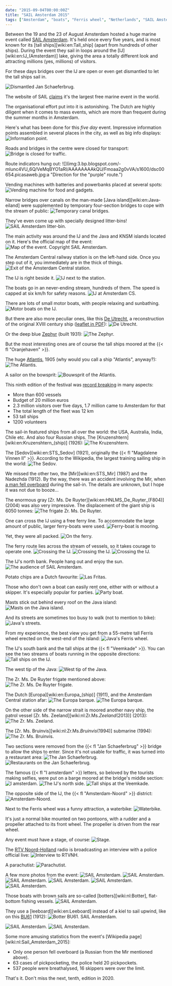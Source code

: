 ```yaml
---
date: "2015-09-04T00:00:00Z"
title: "SAIL Amsterdam 2015"
tags: ["Amsterdam", "boats", "Ferris wheel", "Netherlands", "SAIL Amsterdam", "ships", "water"]
---
```


Between the 19 and the 23 of August Amsterdam hosted a huge marine event called [SAIL Amsterdam](https://www.sail.nl/). It's held once every five years, and is most known for its [tall ships][wiki:en:Tall_ship] (apart from hundreds of other ships). During the event they sail in loops around the [IJ][wiki:en:IJ_(Amsterdam)] lake, giving the area a totally different look and attracting millions (yes, millions) of visitors.

For these days bridges over the IJ are open or even get dismantled to let the tall ships sail in.

<!--more-->

![](img:3.bp.blogspot.com/-3hQN4sFs-_M/VeMrqsmgrYI/AAAAAAAAkWo/bw5QgS6k-h8/s1600/dsc00701.picasaweb.jpg:a "Dismantled Jan Schaeferbrug.")

The website of SAIL [claims](https://www.sail.nl/en-2015/about-us/sail-organisation) it's the largest free marine event in the world.

The organisational effort put into it is astonishing. The Dutch are highly diligent when it comes to mass events, which are more than frequent during the summer months in Amsterdam.

Here's what has been done for this *five day* event. Impressive information points assembled in several places in the city, as well as big info displays:
![](img:2.bp.blogspot.com/-zkxbA1FxaZc/VeMp3s0sEaI/AAAAAAAAkOQ/sAUOpP1nRqQ/s1600/dsc00621.picasaweb.jpg:a "Information point.")

Roads and bridges in the centre were closed for transport:
![](img:1.bp.blogspot.com/-ge5DWarIxMw/VeMqT-OL21I/AAAAAAAAkU8/tHkgt3HU8wA/s1600/dsc00736.picasaweb.jpg:a "Bridge is closed for traffic.")

Route indicators hung out:
![](img:3.bp.blogspot.com/-mIunc4VU_6Q/VeMqBYO1aRI/AAAAAAAAkQU/Fmoaa2g0vVA/s1600/dsc00654.picasaweb.jpg:a "Direction for the "purple" route.")

Vending machines with batteries and powerbanks placed at several spots:
![](img:1.bp.blogspot.com/-Q3EvWrStFeQ/VeMp-MGapzI/AAAAAAAAkWg/ruYZCKPR5FM/s1600/dsc00646.picasaweb.jpg:a "Vending machine for food and gadgets.")

Narrow bridges over canals on the man-made [Java island][wiki:en:Java-eiland] were supplemented by temporary four-section bridges to cope with the stream of public:
![](img:3.bp.blogspot.com/-jexjAS45vrA/VeMqTdnMlkI/AAAAAAAAkUs/BFDP-7_gkXg/s1600/dsc00735.picasaweb.jpg:a "Temporary canal bridges.")

They've even come up with specially designed litter-bins!
![](img:2.bp.blogspot.com/-JjBP35JuOs0/VeMp925lPBI/AAAAAAAAkWg/iRDbwSUl9Fo/s1600/dsc00645.picasaweb.jpg:a "SAIL Amsterdam litter-bin.")

The main activity was around the IJ and the Java and KNSM islands located on it. Here's the official map of the event:
![](img:4.bp.blogspot.com/-yRgtvgV3wdI/VeNB9sDC0pI/AAAAAAAAkXY/ubiRItDnsL4/s1600/Sail-Amsterdam-2015-plan.picasaweb.jpg:a "Map of the event. Copyright SAIL Amsterdam.")

The Amsterdam Central railway station is on the left-hand side. Once you step out of it, you immediately are in the thick of things.
![](img:2.bp.blogspot.com/-VJ5dJ-uL6EA/VeMp4iT7lSI/AAAAAAAAkWg/pjitzEMs4Ws/s1600/dsc00624.picasaweb.jpg:a "Exit of the Amsterdam Central station.")

The IJ is right beside it.
![](img:1.bp.blogspot.com/-fZPwe0zzUEU/VeMp422e_oI/AAAAAAAAkOc/KHFFeNWvefs/s1600/dsc00626.picasaweb.jpg:a "IJ next to the station.")

The boats go in an never-ending stream, hundreds of them. The speed is capped at six km/h for safety reasons.
![](img:2.bp.blogspot.com/-4YtUdyFq-74/VeMp8oRXMoI/AAAAAAAAkPY/pQpRnx_F8HE/s1600/dsc00641.picasaweb.jpg:a "IJ at Amsterdam CS.")

There are lots of small motor boats, with people relaxing and sunbathing.
![](img:3.bp.blogspot.com/-x-13s1QB-VY/VeMqFDNGYtI/AAAAAAAAkRM/leRDeq2izf8/s1600/dsc00676.picasaweb.jpg:a "Motor boats on the IJ.")

But there are also more peculiar ones, like this [De Utrecht](http://www.statenjacht.nl/), a reconstruction of the original XVIII century ship ([leaflet in PDF](http://www.muidercompagnie.nl/images/pdf/brochure-utrecht.pdf)):
![](img:2.bp.blogspot.com/-TXQIhRxKrzg/VeMp5QuzwzI/AAAAAAAAkOs/jRH2CLQox7Y/s1600/dsc00627.picasaweb.jpg:a "De Utrecht.")

Or the deep blue [Zephyr](http://www.marinetraffic.com/ais/nl/shipdetails.aspx?mmsi=245115000) (built 1931):
![](img:3.bp.blogspot.com/-XGhKCxjrfEw/VeMqFjmdbnI/AAAAAAAAkRU/nE7RLUcnZ8k/s1600/dsc00679.picasaweb.jpg:a "The Zephyr.")

But the most interesting ones are of course the tall ships moored at the {{< fl "Oranjehaven" >}}.

The huge [Atlantis](http://www.marinetraffic.com/nl/ais/details/ships/246253000), 1905 (why would you call a ship "Atlantis", anyway?):
![](img:4.bp.blogspot.com/-us__tcNt3HA/VeMqHW5zI5I/AAAAAAAAkRk/C1cw97o-UeA/s1600/dsc00688.picasaweb.jpg:a "The Atlantis.")

A sailor on the bowsprit:
![](img:1.bp.blogspot.com/-cOWjfEEbKd4/VeMqH6tK9xI/AAAAAAAAkRs/neL5-0g_3x8/s1600/dsc00689.picasaweb.jpg:a "Bouwsprit of the Atlantis.")

This ninth edition of the festival was [record breaking](http://www.rtvnh.nl/nieuws/169030/600-schepen-1200-vrijwilligers-en-een-begroting-van-20-miljoen-sail-in-cijfers) in many aspects:

* More than 600 vessels
* Budget of 20 million euros
* 2.3 million visitors over five days, 1.7 million came to Amsterdam for that
* The total length of the fleet was 12 km
* 53 tall ships
* 1200 volunteers

The sail-in featured ships from all over the world: the USA, Australia, India, Chile etc. And also four Russian ships. The [Kruzenshtern][wiki:en:Kruzenshtern_(ship)] (1926):
![](img:3.bp.blogspot.com/-YNRTRGDy2XU/VeMqGPzUAXI/AAAAAAAAkRc/uDrpDxyf3jY/s1600/dsc00686.picasaweb.jpg:a "The Kruzenshtern.")

The [Sedov][wiki:en:STS_Sedov] (1921), originally the {{< fl "Magdalene Vinnen II" >}}. According to the Wikipedia, the largest training sailing ship in the world:
![](img:3.bp.blogspot.com/-nGXiHq002Ds/VeMqSqPTAQI/AAAAAAAAkUU/C3bK89IqqDI/s1600/dsc00734.picasaweb.jpg:a "The Sedov.")

We missed the other two, the [Mir][wiki:en:STS_Mir] (1987) and the Nadezhda (1912). By the way, there was an accident involving the Mir, when [a man fell overboard](http://www.rtlnieuws.nl/nieuws/binnenland/rus-valt-overboord-tijdens-sail) during the sail-in. The details are unknown, but I hope it was not due to booze…

The enormous gray [Zr. Ms. De Ruyter][wiki:en:HNLMS_De_Ruyter_(F804)] (2004) was also very impressive. The displacement of the giant ship is 6050 tonnes:
![](img:1.bp.blogspot.com/-6OFI4JO3_yk/VeMqQO_L_eI/AAAAAAAAkUk/H9Hgcmey2Pw/s1600/dsc00728.picasaweb.jpg:a "The frigate Zr. Ms. De Ruyter.")

One can cross the IJ using a free ferry line. To accommodate the large amount of public, larger ferry-boats were used.
![](img:1.bp.blogspot.com/-_A25TTqvKz0/VeMp7CSU2AI/AAAAAAAAkO8/n3WGWbb6aFk/s1600/dsc00631.picasaweb.jpg:a "Ferry-boat is mooring.")

Yet, they were all packed.
![](img:2.bp.blogspot.com/-cFhosxczccc/VeMp7wJgDBI/AAAAAAAAkWg/k-e0jR2d_PU/s1600/dsc00638.picasaweb.jpg:a "On the ferry.")

The ferry route lies across the stream of vessels, so it takes courage to operate one.
![](img:3.bp.blogspot.com/-z8feAQAiLdU/VeMp6ylw0MI/AAAAAAAAkO4/wKCopekntIk/s1600/dsc00629.picasaweb.jpg:a "Crossing the IJ.")
![](img:1.bp.blogspot.com/-BjoGpBpuOVE/VeMp7aUbFEI/AAAAAAAAkPE/omMZvtig3iM/s1600/dsc00636.picasaweb.jpg:a "Crossing the IJ.")
![](img:2.bp.blogspot.com/-sVZCyNH9D8I/VeMp8F9BhfI/AAAAAAAAkPM/fUViSHL_gj0/s1600/dsc00640.picasaweb.jpg:a "Crossing the IJ.")

The IJ's north bank. People hang out and enjoy the sun.
![](img:3.bp.blogspot.com/-WxtIR4SLKkU/VeMp_OTjzcI/AAAAAAAAkP4/ksXHE68hAiY/s1600/dsc00648.picasaweb.jpg:a "The audience of SAIL Amsterdam.")

Potato chips are a Dutch favourite:
![](img:4.bp.blogspot.com/-4097GVNtoW8/VeMqAqc6hnI/AAAAAAAAkQM/IgmdlF9Yevg/s1600/dsc00653.picasaweb.jpg:a "Las Fritas.")

Those who don't own a boat can easily rent one, either with or without a skipper. It's especially popular for parties.
![](img:4.bp.blogspot.com/-44tXaB9PIOA/VeMqDOIO_iI/AAAAAAAAkQk/Mc-L9EG7uSk/s1600/dsc00670.picasaweb.jpg:a "Party boat.")

Masts stick out behind every roof on the Java island:
![](img:3.bp.blogspot.com/-T552uZKMlQk/VeMqG-1i81I/AAAAAAAAkRo/-Rd5A2GU71Q/s1600/dsc00687.picasaweb.jpg:a "Masts on the Java island.")

And its streets are sometimes too busy to walk (not to mention to bike):
![](img:4.bp.blogspot.com/-9VgRZLXBhBE/VeMqFziKHCI/AAAAAAAAkRg/8OnF67NGL0s/s1600/dsc00680.picasaweb.jpg:a "Java's streets.")

From my experience, the best view you get from a 55-metre tall Ferris wheel erected on the west-end of the island:
![](img:3.bp.blogspot.com/-CvsurSyuojk/VeMqI2Ol_nI/AAAAAAAAkSA/6y17YPl5vcY/s1600/dsc00691.picasaweb.jpg:a "Java's Ferris wheel.")

The IJ's south bank and the tall ships at the {{< fl "Veemkade" >}}. You can see the two streams of boats running in the opposite directions:
![](img:4.bp.blogspot.com/-dUiVJTpXbEk/VeMqJJdV0hI/AAAAAAAAkSI/pZOKSIfn4dM/s1600/dsc00695.picasaweb.jpg:a "Tall ships on the IJ.")

The west tip of the Java:
![](img:3.bp.blogspot.com/-Xr9mvGUM-M0/VeMqJdrsl0I/AAAAAAAAkSM/71XFMbmzUiA/s1600/dsc00696.picasaweb.jpg:a "West tip of the Java.")

The Zr. Ms. De Ruyter frigate mentioned above:
![](img:4.bp.blogspot.com/-8BeHRelD--s/VeMqKvyDTcI/AAAAAAAAkSg/oy6wayMeeNk/s1600/dsc00703.picasaweb.jpg:a "The Zr. Ms. De Ruyter frigate.")

The Dutch [Europa][wiki:en:Europa_(ship)] (1911), and the Amsterdam Central station afar:
![](img:2.bp.blogspot.com/-4p5g2-3ohcw/VeMqLPjmOVI/AAAAAAAAkWg/w22YncTEvt4/s1600/dsc00707.picasaweb.jpg:a "The Europa barque.")
![](img:2.bp.blogspot.com/-itk-JZkO-r0/VeMqLbUDPxI/AAAAAAAAkSs/YK1N3xm9cIQ/s1600/dsc00708.picasaweb.jpg:a "The Europa barque.")

On the other side of the narrow strait is moored another navy ship, the patrol vessel [Zr. Ms. Zeeland][wiki:nl:Zr.Ms._Zeeland_(2013)] (2013):
![](img:2.bp.blogspot.com/-x7RXeiKHfko/VeMqOStOu7I/AAAAAAAAkTc/bgD7LSaj8og/s1600/dsc00717.picasaweb.jpg:a "The Zr. Ms. Zeeland.")

The [Zr. Ms. Bruinvis][wiki:nl:Zr.Ms._Bruinvis_(1994)] submarine (1994):
![](img:2.bp.blogspot.com/-2PjHGEKGnX0/VeMqPEcDt4I/AAAAAAAAkTk/c_kuDrCdQnA/s1600/dsc00719.picasaweb.jpg:a "The Zr. Ms. Bruinvis.")

Two sections were removed from the {{< fl "Jan Schaeferbrug" >}} bridge to allow the ships to enter. Since it's not usable for traffic, it was turned into a restaurant area:
![](img:2.bp.blogspot.com/-_gVnSr9xsfE/VeMqL0-2-eI/AAAAAAAAkWg/rF52viYW2GQ/s1600/dsc00709.picasaweb.jpg:a "The Jan Schaeferbrug.")
![](img:2.bp.blogspot.com/-z_X9-CoYwks/VeMqR2aXULI/AAAAAAAAkUM/oQLxNV_x9BA/s1600/dsc00733.picasaweb.jpg:a "Restaurants on the Jan Schaeferbrug.")

The famous {{< fl "I amsterdam" >}} letters, so beloved by the tourists making selfies, were put on a barge moored at the bridge's middle section:
![](img:3.bp.blogspot.com/-uo24GEw2SU0/VeMqNnzVuJI/AAAAAAAAkTQ/84AL4IfewIk/s1600/dsc00715.picasaweb.jpg:a "I amsterdam.")
![](img:4.bp.blogspot.com/-ZI1p-FQgVww/VeMqMLwEXLI/AAAAAAAAkS4/ZDPDH1FHiSo/s1600/dsc00710.picasaweb.jpg:a "The IJ's north side.")
![](img:3.bp.blogspot.com/-DtAIcIS2LfQ/VeMqOGKIoGI/AAAAAAAAkTg/pzwfd8mLkEc/s1600/dsc00716.picasaweb.jpg:a "Tall ships at the Veemkade.")

The opposite side of the IJ, the {{< fl "Amsterdam-Noord" >}} district:
![](img:3.bp.blogspot.com/-j5XHNRSIi6U/VeMqM7ZL9_I/AAAAAAAAkTE/Z6Ma0phjuJA/s1600/dsc00712.picasaweb.jpg:a "Amsterdam-Noord.")

Next to the Ferris wheel was a funny attraction, a waterbike:
![](img:1.bp.blogspot.com/-ggkFuuP4rxE/VeMqPwdmd5I/AAAAAAAAkT8/89RXMn0eQaU/s1600/dsc00724.picasaweb.jpg:a "Waterbike.")

It's just a normal bike mounted on two pontoons, with a rudder and a propeller attached to its front wheel. The propeller is driven from the rear wheel.

Any event must have a stage, of course:
![](img:3.bp.blogspot.com/-3DBC4MyGMtg/VeMqQ9VTnwI/AAAAAAAAkUE/vWgXCv6_6k8/s1600/dsc00731.picasaweb.jpg:a "Stage.")

The [RTV Noord-Holland](http://www.rtvnh.nl/) radio is broadcasting an interview with a police official live:
![](img:4.bp.blogspot.com/-YiB9gE4kde0/VeMqRdW-MVI/AAAAAAAAkUg/2q1PGz-N8JM/s1600/dsc00732.picasaweb.jpg:a "Interview to RTVNH.")

A parachutist:
![](img:1.bp.blogspot.com/-qTt4CEVjMpQ/VeMp9dVeR4I/AAAAAAAAkPk/ht7ePUoyTnA/s1600/dsc00643.picasaweb.jpg:a "Parachutist.")

A few more photos from the event:
![](img:1.bp.blogspot.com/-oW5BL0akSk4/VeMp-yn-z9I/AAAAAAAAkWg/ndEFY8KigeU/s1600/dsc00647.picasaweb.jpg:a "SAIL Amsterdam.")
![](img:4.bp.blogspot.com/-fdittj210Gs/VeMp_vJeGrI/AAAAAAAAkWg/vzn_JhkvW4s/s1600/dsc00649.picasaweb.jpg:a "SAIL Amsterdam.")
![](img:2.bp.blogspot.com/-FD0Iee4FBMQ/VeMqALaIChI/AAAAAAAAkP8/9IIpeN8gWtA/s1600/dsc00650.picasaweb.jpg:a "SAIL Amsterdam.")
![](img:2.bp.blogspot.com/-sujNPnf8SCI/VeMqAd0MARI/AAAAAAAAkWg/4nKaX81f5pI/s1600/dsc00651.picasaweb.jpg:a "SAIL Amsterdam.")
![](img:2.bp.blogspot.com/-iIqDKO510CQ/VeMqCHGps4I/AAAAAAAAkQg/ZFWoMBrc8vY/s1600/dsc00662.picasaweb.jpg:a "SAIL Amsterdam.")
![](img:3.bp.blogspot.com/-mxHtuuT1WZY/VeMqDoBxPyI/AAAAAAAAkQ0/8QFCEm6S0IM/s1600/dsc00671.picasaweb.jpg:a "SAIL Amsterdam.")

Those boats with brown sails are so-called [botters][wiki:nl:Botter], flat-bottom fishing vessels.
![](img:3.bp.blogspot.com/-YgFH2k0KELM/VeMqEVqYVdI/AAAAAAAAkRA/yh7IErNtXSo/s1600/dsc00673.picasaweb.jpg:a "SAIL Amsterdam.")

They use a [leeboard][wiki:en:Leeboard] instead of a kiel to sail upwind, like on this [BU61](http://www.botterbu61.nl/) (1912):
![](img:1.bp.blogspot.com/-9Wdq-kNVbTc/VeMqEAdtwCI/AAAAAAAAkQs/4j3VCHEFMZA/s1600/dsc00672.picasaweb.jpg:a "Botter BU61. SAIL Amsterdam.")

![](img:4.bp.blogspot.com/-4aeljOpXOXA/VeMqE4Nv_-I/AAAAAAAAkRI/yN9mJimIxb4/s1600/dsc00675.picasaweb.jpg:a "SAIL Amsterdam.")
![](img:4.bp.blogspot.com/-z5qO5YoErLQ/VeMqIF3HjlI/AAAAAAAAkR8/7L-1m29G8-o/s1600/dsc00690.picasaweb.jpg:a "SAIL Amsterdam.")

Some more amusing statistics from the event's [Wikipedia page][wiki:nl:Sail_Amsterdam_2015]:

* Only one person fell overboard (a Russian from the Mir mentioned above).
* 63 cases of pickpocketing, the police held 20 pickpockets.
* 537 people were breathalysed, 16 skippers were over the limit.

That's it. Don't miss the next, tenth, edition in 2020.

